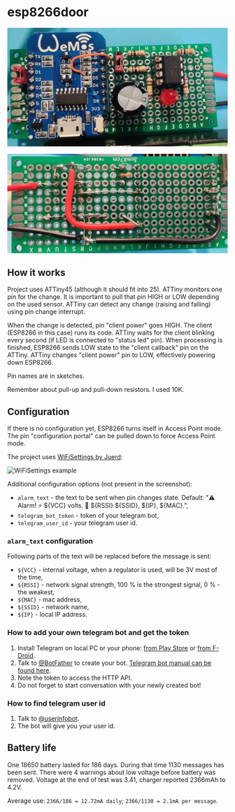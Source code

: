 # esp8266door

![pic1](https://github.com/gdmn/esp8266door/blob/master/pic1.jpg)

![pic2](https://github.com/gdmn/esp8266door/blob/master/pic2.jpg)

## How it works

Project uses ATTiny45 (although it should fit into 25).
ATTiny monitors one pin for the change.
It is important to pull that pin HIGH or LOW depending on the used sensor.
ATTiny can detect any change (raising and falling) using pin change interrupt.

When the change is detected, pin "client power" goes HIGH.
The client (ESP8266 in this case) runs its code.
ATTiny waits for the client blinking every second (if LED is connected to "status led" pin).
When processing is finished, ESP8266 sends LOW state to the "client callback" pin on the ATTiny.
ATTiny changes "client power" pin to LOW, effectively powering down ESP8266.

Pin names are in sketches.

Remember about pull-up and pull-down resistors. I used 10K.

## Configuration

If there is no configuration yet, ESP8266 turns itself in Access Point mode.
The pin "configuration portal" can be pulled down to force Access Point mode.

The project uses [WiFiSettings by Juerd](https://github.com/Juerd/ESP-WiFiSettings):

![WiFiSettings example](https://github.com/Juerd/ESP-WiFiSettings/blob/master/screenshots/basic-example.png)

Additional configuration options (not present in the screenshot):

- ``alarm_text`` - the text to be sent when pin changes state. Default: "⚠️ Alarm! ⚡ ${VCC} volts. 📶 ${RSSI} ${SSID}, ${IP}, ${MAC}.",
- ``telegram_bot_token`` - token of your telegram bot,
- ``telegram_user_id`` - your telegram user id.

### ``alarm_text`` configuration

Following parts of the text will be replaced before the message is sent:

- ``${VCC}`` - internal voltage, when a regulator is used, will be 3V most of the time,
- ``${RSSI}`` - network signal strength, 100 % is the strongest signal, 0 % - the weakest,
- ``${MAC}`` - mac address,
- ``${SSID}`` - network name,
- ``${IP}`` - local IP address.

### How to add your own telegram bot and get the token

1. Install Telegram on local PC or your phone: [from Play Store](https://play.google.com/store/apps/details?id=org.telegram.messenger) or [from F-Droid](https://f-droid.org/en/packages/org.telegram.messenger/).
1. Talk to [@BotFather](https://telegram.me/botfather) to create your bot. [Telegram bot manual can be found here](https://core.telegram.org/bots).
1. Note the token to access the HTTP API.
1. Do not forget to start conversation with your newly created bot!

### How to find telegram user id

1. Talk to [@userinfobot](https://telegram.me/userinfobot).
1. The bot will give you your user id.

## Battery life

One 18650 battery lasted for 186 days. During that time 1130 messages has been sent. There were 4 warnings about low voltage before battery was removed. Voltage at the end of test was 3.41, charger reported 2366mAh to 4.2V.

Average use: ``2366/186 = 12.72mA daily``; ``2366/1130 = 2.1mA per message``.

